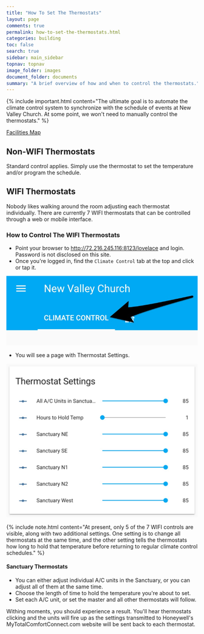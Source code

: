 ```yaml
---
title: "How To Set The Thermostats"
layout: page
comments: true
permalink: how-to-set-the-thermostats.html
categories: building
toc: false
search: true
sidebar: main_sidebar
topnav: topnav
image_folder: images
document_folder: documents
summary: "A brief overview of how and when to control the thermostats."
---
```


{% include important.html content="The ultimate goal is to automate the climate control system to synchronize with the schedule of events at New Valley Church.  At some point, we won't need to manually control the thermostats." %}

[Facilities Map](thermostats.html)

## Non-WIFI Thermostats

Standard control applies.  Simply use the thermostat to set the temperature and/or program the schedule.

## WIFI Thermostats

Nobody likes walking around the room adjusting each thermostat individually.  There are currently 7 WIFI thermostats that can be controlled through a web or mobile interface.

### How to Control The WIFI Thermostats

- Point your browser to http://72.216.245.116:8123/lovelace and login.  Password is not disclosed on this site.
- Once you're logged in, find the `Climate Control` tab at the top and click or tap it.

![](images/climate-control-1.jpg)

- You will see a page with Thermostat Settings.

![](images/thermostat-settings-1.jpg)

{% include note.html content="At present, only 5 of the 7 WIFI controls are visible, along with two additional settings.  One setting is to change all thermostats at the same time, and the other setting tells the thermostats how long to hold that temperature before returning to regular climate control schedules." %}

#### Sanctuary Thermostats

- You can either adjust individual A/C units in the Sanctuary, or you can adjust all of them at the same time.
- Choose the length of time to hold the temperature you're about to set.
- Set each A/C unit, or set the master and all other thermostats will follow.

Withing moments, you should experience a result.  You'll hear thermostats clicking and the units will fire up as the settings transmitted to Honeywell's MyTotalComfortConnect.com website will be sent back to each thermostat.

